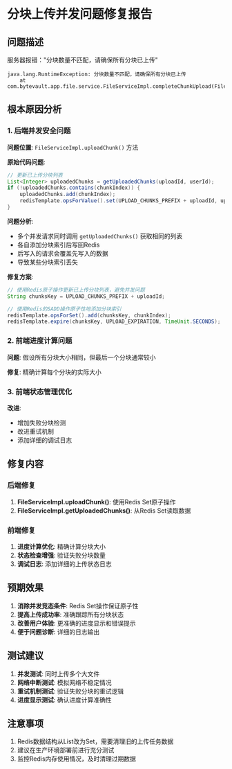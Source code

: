 # 分块上传并发问题修复报告

## 问题描述

服务器报错："分块数量不匹配，请确保所有分块已上传"

```
java.lang.RuntimeException: 分块数量不匹配，请确保所有分块已上传
    at com.bytevault.app.file.service.FileServiceImpl.completeChunkUpload(FileServiceImpl.java:674)
```

## 根本原因分析

### 1. 后端并发安全问题

**问题位置**: `FileServiceImpl.uploadChunk()` 方法

**原始代码问题**:
```java
// 更新已上传分块列表
List<Integer> uploadedChunks = getUploadedChunks(uploadId, userId);
if (!uploadedChunks.contains(chunkIndex)) {
    uploadedChunks.add(chunkIndex);
    redisTemplate.opsForValue().set(UPLOAD_CHUNKS_PREFIX + uploadId, uploadedChunks, UPLOAD_EXPIRATION, TimeUnit.SECONDS);
}
```

**问题分析**:
- 多个并发请求同时调用 `getUploadedChunks()` 获取相同的列表
- 各自添加分块索引后写回Redis
- 后写入的请求会覆盖先写入的数据
- 导致某些分块索引丢失

**修复方案**:
```java
// 使用Redis原子操作更新已上传分块列表，避免并发问题
String chunksKey = UPLOAD_CHUNKS_PREFIX + uploadId;

// 使用Redis的SADD操作原子性地添加分块索引
redisTemplate.opsForSet().add(chunksKey, chunkIndex);
redisTemplate.expire(chunksKey, UPLOAD_EXPIRATION, TimeUnit.SECONDS);
```

### 2. 前端进度计算问题

**问题**: 假设所有分块大小相同，但最后一个分块通常较小

**修复**: 精确计算每个分块的实际大小

### 3. 前端状态管理优化

**改进**:
- 增加失败分块检测
- 改进重试机制
- 添加详细的调试日志

## 修复内容

### 后端修复

1. **FileServiceImpl.uploadChunk()**: 使用Redis Set原子操作
2. **FileServiceImpl.getUploadedChunks()**: 从Redis Set读取数据

### 前端修复

1. **进度计算优化**: 精确计算分块大小
2. **状态检查增强**: 验证失败分块数量
3. **调试日志**: 添加详细的上传状态日志

## 预期效果

1. **消除并发竞态条件**: Redis Set操作保证原子性
2. **提高上传成功率**: 准确跟踪所有分块状态
3. **改善用户体验**: 更准确的进度显示和错误提示
4. **便于问题诊断**: 详细的日志输出

## 测试建议

1. **并发测试**: 同时上传多个大文件
2. **网络中断测试**: 模拟网络不稳定情况
3. **重试机制测试**: 验证失败分块的重试逻辑
4. **进度显示测试**: 确认进度计算准确性

## 注意事项

1. Redis数据结构从List改为Set，需要清理旧的上传任务数据
2. 建议在生产环境部署前进行充分测试
3. 监控Redis内存使用情况，及时清理过期数据